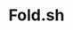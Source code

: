 ---
git: https://github.com/foldsh
logohandle: foldsh
sort: foldsh
title: Fold.sh
twitter: https://x.com/fold_sh
website: https://fold.sh/
---